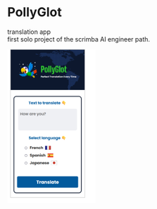 # PollyGlot

translation app   
first solo project of the scrimba AI engineer path.    

<img src="screenshot.png" alt="screenshot" width="200px">
